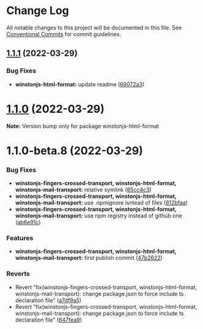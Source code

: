 # Change Log

All notable changes to this project will be documented in this file.
See [Conventional Commits](https://conventionalcommits.org) for commit guidelines.

## [1.1.1](https://github.com/kristijorgji/winstonjs-utils/compare/winstonjs-html-format@1.1.0...winstonjs-html-format@1.1.1) (2022-03-29)


### Bug Fixes

* **winstonjs-html-format:** update readme ([69072a3](https://github.com/kristijorgji/winstonjs-utils/commit/69072a33dbefa154d653b452318067bfc0b5aca3))





# [1.1.0](https://github.com/kristijorgji/winstonjs-utils/compare/winstonjs-html-format@1.1.0-beta.8...winstonjs-html-format@1.1.0) (2022-03-29)

**Note:** Version bump only for package winstonjs-html-format





# 1.1.0-beta.8 (2022-03-29)


### Bug Fixes

* **winstonjs-fingers-crossed-transport, winstonjs-html-format, winstonjs-mail-transport:** relative symlink ([65cc4c3](https://github.com/kristijorgji/winstonjs-utils/commit/65cc4c320c3de3f8cf143ead473ddc0e04020002))
* **winstonjs-fingers-crossed-transport, winstonjs-html-format, winstonjs-mail-transport:** use .npmignore isntead of files ([812bfaa](https://github.com/kristijorgji/winstonjs-utils/commit/812bfaac2b8e23eb4e1e66450f11323e02fd1566))
* **winstonjs-fingers-crossed-transport, winstonjs-html-format, winstonjs-mail-transport:** use npm registry instead of github one ([ab6e91c](https://github.com/kristijorgji/winstonjs-utils/commit/ab6e91caa992b54bce07e025e3fedc4b601b6723))


### Features

* **winstonjs-fingers-crossed-transport, winstonjs-html-format, winstonjs-mail-transport:** first publish commit ([47b2622](https://github.com/kristijorgji/winstonjs-utils/commit/47b262291895b44d9237ae7afc7b226d904b1353))


### Reverts

* Revert "fix(winstonjs-fingers-crossed-transport, winstonjs-html-format, winstonjs-mail-transport): change package.json to force include ts declaration file" ([a7df9a5](https://github.com/kristijorgji/winstonjs-utils/commit/a7df9a5defa8d5b7a156c420faf2e1c2edf2487b))
* Revert "fix(winstonjs-fingers-crossed-transport, winstonjs-html-format, winstonjs-mail-transport): change package.json to force include ts declaration file" ([647fea9](https://github.com/kristijorgji/winstonjs-utils/commit/647fea9cfa82764b687a4ac1a9d819d6253f394b))
